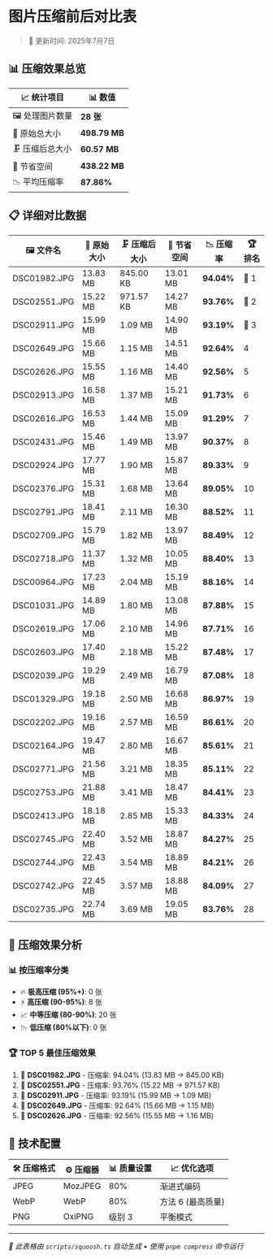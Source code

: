 # 图片压缩前后对比表

> 📅 更新时间: 2025年7月7日

## 📊 压缩效果总览

| 📈 统计项目 | 📊 数值 |
|------------|---------|
| 🖼️ 处理图片数量 | **28 张** |
| 📁 原始总大小 | **498.79 MB** |
| 🗜️ 压缩后总大小 | **60.57 MB** |
| 💾 节省空间 | **438.22 MB** |
| 📉 平均压缩率 | **87.86%** |

## 📋 详细对比数据

| 🖼️ 文件名 | 📏 原始大小 | 🗜️ 压缩后大小 | 💾 节省空间 | 📉 压缩率 | 🏆 排名 |
|-----------|-------------|----------------|-------------|----------|---------|
| DSC01982.JPG | 13.83 MB | 845.00 KB | 13.01 MB | **94.04%** | 🥇 1 |
| DSC02551.JPG | 15.22 MB | 971.57 KB | 14.27 MB | **93.76%** | 🥈 2 |
| DSC02911.JPG | 15.99 MB | 1.09 MB | 14.90 MB | **93.19%** | 🥉 3 |
| DSC02649.JPG | 15.66 MB | 1.15 MB | 14.51 MB | **92.64%** | 4 |
| DSC02626.JPG | 15.55 MB | 1.16 MB | 14.40 MB | **92.56%** | 5 |
| DSC02913.JPG | 16.58 MB | 1.37 MB | 15.21 MB | **91.73%** | 6 |
| DSC02616.JPG | 16.53 MB | 1.44 MB | 15.09 MB | **91.29%** | 7 |
| DSC02431.JPG | 15.46 MB | 1.49 MB | 13.97 MB | **90.37%** | 8 |
| DSC02924.JPG | 17.77 MB | 1.90 MB | 15.87 MB | **89.33%** | 9 |
| DSC02376.JPG | 15.31 MB | 1.68 MB | 13.64 MB | **89.05%** | 10 |
| DSC02791.JPG | 18.41 MB | 2.11 MB | 16.30 MB | **88.52%** | 11 |
| DSC02709.JPG | 15.79 MB | 1.82 MB | 13.97 MB | **88.49%** | 12 |
| DSC02718.JPG | 11.37 MB | 1.32 MB | 10.05 MB | **88.40%** | 13 |
| DSC00964.JPG | 17.23 MB | 2.04 MB | 15.19 MB | **88.16%** | 14 |
| DSC01031.JPG | 14.89 MB | 1.80 MB | 13.08 MB | **87.88%** | 15 |
| DSC02619.JPG | 17.06 MB | 2.10 MB | 14.96 MB | **87.71%** | 16 |
| DSC02603.JPG | 17.40 MB | 2.18 MB | 15.22 MB | **87.48%** | 17 |
| DSC02039.JPG | 19.29 MB | 2.49 MB | 16.79 MB | **87.08%** | 18 |
| DSC01329.JPG | 19.18 MB | 2.50 MB | 16.68 MB | **86.97%** | 19 |
| DSC02202.JPG | 19.16 MB | 2.57 MB | 16.59 MB | **86.61%** | 20 |
| DSC02164.JPG | 19.47 MB | 2.80 MB | 16.67 MB | **85.61%** | 21 |
| DSC02771.JPG | 21.56 MB | 3.21 MB | 18.35 MB | **85.11%** | 22 |
| DSC02753.JPG | 21.88 MB | 3.41 MB | 18.47 MB | **84.41%** | 23 |
| DSC02413.JPG | 18.18 MB | 2.85 MB | 15.33 MB | **84.33%** | 24 |
| DSC02745.JPG | 22.40 MB | 3.52 MB | 18.87 MB | **84.27%** | 25 |
| DSC02744.JPG | 22.43 MB | 3.54 MB | 18.89 MB | **84.21%** | 26 |
| DSC02742.JPG | 22.45 MB | 3.57 MB | 18.88 MB | **84.09%** | 27 |
| DSC02735.JPG | 22.74 MB | 3.69 MB | 19.05 MB | **83.76%** | 28 |

## 🎯 压缩效果分析

### 📊 按压缩率分类
- 🔥 **极高压缩 (95%+)**: 0 张
- ⚡ **高压缩 (90-95%)**: 8 张
- 📈 **中等压缩 (80-90%)**: 20 张
- 📉 **低压缩 (80%以下)**: 0 张

### 🏆 TOP 5 最佳压缩效果
1. 🥇 **DSC01982.JPG** - 压缩率: 94.04% (13.83 MB → 845.00 KB)
2. 🥈 **DSC02551.JPG** - 压缩率: 93.76% (15.22 MB → 971.57 KB)
3. 🥉 **DSC02911.JPG** - 压缩率: 93.19% (15.99 MB → 1.09 MB)
4. 🏅 **DSC02649.JPG** - 压缩率: 92.64% (15.66 MB → 1.15 MB)
5. 🏅 **DSC02626.JPG** - 压缩率: 92.56% (15.55 MB → 1.16 MB)

## 🔧 技术配置

| 🛠️ 压缩格式 | ⚙️ 压缩器 | 📊 质量设置 | 📈 优化选项 |
|-------------|-----------|------------|-------------|
| JPEG | MozJPEG | 80% | 渐进式编码 |
| WebP | WebP | 80% | 方法 6 (最高质量) |
| PNG | OxiPNG | 级别 3 | 平衡模式 |

---

*🤖 此表格由 `scripts/squoosh.ts` 自动生成 • 使用 `pnpm compress` 命令运行*
